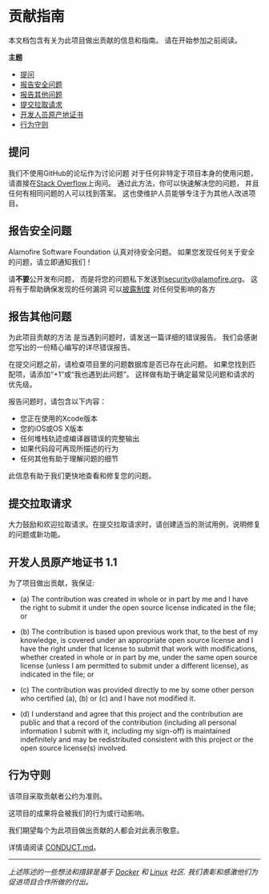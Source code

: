 # 贡献指南
本文档包含有关为此项目做出贡献的信息和指南。
请在开始参加之前阅读。

**主题**

* [提问](#提问)
* [报告安全问题](#报告安全问题)
* [报告其他问题](#报告其他问题)
* [提交拉取请求](#提交拉取请求)
* [开发人员原产地证书](#开发人员原产地证书-1.1)
* [行为守则](#行为守则)

## 提问

我们不使用GitHub的论坛作为讨论问题
对于任何非特定于项目本身的使用问题，
请直接在[Stack Overflow](https://stackoverflow.com)上询问。
通过此方法，你可以快速解决您的问题，
并且任何有相同问题的人可以找到答案。
这也使维护人员能够专注于为其他人改进项目。

## 报告安全问题

Alamofire Software Foundation 认真对待安全问题。
如果您发现任何关于安全的问题，请立即通知我们！

请**不要**公开发布问题，
而是将您的问题私下发送到<security@alamofire.org>。
这将有于帮助确保发现的任何漏洞
可以[披露制度](http://en.wikipedia.org/wiki/Responsible_disclosure)
对任何受影响的各方

## 报告其他问题

为此项目贡献的方法
是当遇到问题时，请发送一篇详细的错误报告。
我们会感谢您写出的一份精心编写的详尽错误报告。

在提交问题之前，请检查项目里的问题数据库是否已存在此问题。
如果您找到匹配项，请添加“+1”或“我也遇到此问题”。
这样做有助于确定最常见问题和请求的优先级。

报告问题时，请包含以下内容：

* 您正在使用的Xcode版本
* 您的iOS或OS X版本
* 任何堆栈轨迹或编译器错误的完整输出
* 如果代码段可再现所描述的行为
* 任何其他有助于理解问题的细节

此信息有助于我们更快地查看和修复您的问题。

## 提交拉取请求

大力鼓励和欢迎拉取请求。在提交拉取请求时，请创建适当的测试用例，说明修复的问题或新功能。

## 开发人员原产地证书 1.1

为了项目做出贡献，我保证:

- (a) The contribution was created in whole or in part by me and I
      have the right to submit it under the open source license
      indicated in the file; or

- (b) The contribution is based upon previous work that, to the best
      of my knowledge, is covered under an appropriate open source
      license and I have the right under that license to submit that
      work with modifications, whether created in whole or in part
      by me, under the same open source license (unless I am
      permitted to submit under a different license), as indicated
      in the file; or

- (c) The contribution was provided directly to me by some other
      person who certified (a), (b) or (c) and I have not modified
      it.

- (d) I understand and agree that this project and the contribution
      are public and that a record of the contribution (including all
      personal information I submit with it, including my sign-off) is
      maintained indefinitely and may be redistributed consistent with
      this project or the open source license(s) involved.

## 行为守则

该项目采取贡献者公约为准则。

这项目的成果将会被我们的行为或行动影响。

我们期望每个为此项目做出贡献的人都会对此表示敬意。

详情请阅读 [CONDUCT.md](https://github.com/Alamofire/Foundation/blob/master/CONDUCT.md)。

----


*上述陈述的一些想法和措辞是基于 [Docker](https://github.com/docker/docker/blob/master/CONTRIBUTING.md) 和 [Linux](http://elinux.org/Developer_Certificate_Of_Origin) 社区. 
我们表彰和感激他们为促进项目合作所做的付出。*
